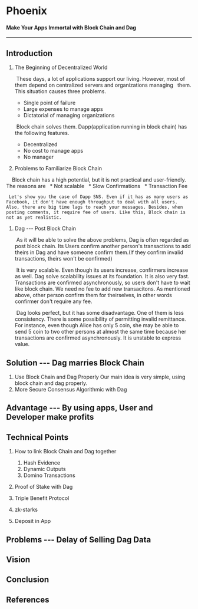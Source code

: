 # Phoenix
#### Make Your Apps Immortal with Block Chain and Dag
-------------------------------------------------------


## Introduction
1. The Beginning of Decentralized World  

     These days, a lot of applications support our living. However, most of them depend on centralized servers and organizations managing   them. This situation causes three problems.
    * Single point of failure
    * Large expenses to manage apps
    * Dictatorial of managing organizations  


     Block chain solves them. Dapp(application running in block chain) has the following features.
    * Decentralized
    * No cost to manage apps
    * No manager


1. Problems to Familiarize Block Chain  

     Block chain has a high potential, but it is not practical and user-friendly. The reasons are  
    * Not scalable  
    * Slow Confirmations  
    * Transaction Fee  


     Let's show you the case of Dapp SNS. Even if it has as many users as Facebook, it don't have enough throughput to deal with all users. Also, there are big time lags to reach your messages. Besides, when posting comments, it require fee of users. Like this, Block chain is not as yet realistic.


1. Dag --- Post Block Chain  

     As it will be able to solve the above problems, Dag is often regarded as post block chain. Its Users confirm another person's transactions to add theirs in Dag and have someone confirm them.(If they confirm invalid transactions, theirs won't be confirmed)

     It is very scalable. Even though its users increase, confirmers increase as well. Dag solve scalability issues at its foundation. It  is also very fast. Transactions are confirmed asynchronously, so users don't have to wait like block chain. We need no fee to add new transacitons. As mentioned above, other person confirm them for theirselves, in other words confirmer don't require any fee.  

     Dag looks perfect, but it has some disadvantage. One of them is less consistency. There is some possibility of permitting invalid remittance. For instance, even though Alice has only 5 coin, she may be able to send 5 coin to two other persons at almost the same time because her transactions are confirmed asynchronously. It is unstable to express value.  
 
## Solution --- Dag marries Block Chain
1. Use Block Chain and Dag Properly
    Our main idea is very simple, using block chain and dag properly.
1. More Secure Consensus Algorithmic with Dag


## Advantage --- By using apps, User and Developer make profits


## Technical Points
1. How to link Block Chain and Dag together
    1. Hash Evidence
    1. Dynamic Outputs
    1. Domino Transactions

1. Proof of Stake with Dag

1. Triple Benefit Protocol

1. zk-starks

1. Deposit in App


## Problems --- Delay of Selling Dag Data


## Vision


## Conclusion


## References

